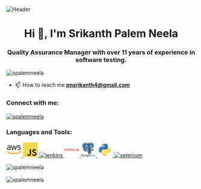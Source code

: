 ![Header](./https://github.com/Spalemneela/Spalemneela/blob/main/github-header-image.png)
<h1 align="center">Hi 👋, I'm Srikanth Palem Neela</h1>
<h3 align="center">Quality Assurance Manager with over 11 years of experience in software testing.</h3>

<p align="left"> <img src="https://komarev.com/ghpvc/?username=spalemneela&label=Profile%20views&color=0e75b6&style=flat" alt="spalemneela" /> </p>

- 📫 How to reach me **pnsrikanth4@gmail.com**

<h3 align="left">Connect with me:</h3>
<p align="left">
<a href="https://linkedin.com/in/spalemneela" target="blank"><img align="center" src="https://raw.githubusercontent.com/rahuldkjain/github-profile-readme-generator/master/src/images/icons/Social/linked-in-alt.svg" alt="spalemneela" height="30" width="40" /></a>
</p>

<h3 align="left">Languages and Tools:</h3>
<p align="left"> <a href="https://aws.amazon.com" target="_blank" rel="noreferrer"> <img src="https://raw.githubusercontent.com/devicons/devicon/master/icons/amazonwebservices/amazonwebservices-original-wordmark.svg" alt="aws" width="40" height="40"/> </a> <a href="https://developer.mozilla.org/en-US/docs/Web/JavaScript" target="_blank" rel="noreferrer"> <img src="https://raw.githubusercontent.com/devicons/devicon/master/icons/javascript/javascript-original.svg" alt="javascript" width="40" height="40"/> </a> <a href="https://www.jenkins.io" target="_blank" rel="noreferrer"> <img src="https://www.vectorlogo.zone/logos/jenkins/jenkins-icon.svg" alt="jenkins" width="40" height="40"/> </a> <a href="https://www.oracle.com/" target="_blank" rel="noreferrer"> <img src="https://raw.githubusercontent.com/devicons/devicon/master/icons/oracle/oracle-original.svg" alt="oracle" width="40" height="40"/> </a> <a href="https://www.postgresql.org" target="_blank" rel="noreferrer"> <img src="https://raw.githubusercontent.com/devicons/devicon/master/icons/postgresql/postgresql-original-wordmark.svg" alt="postgresql" width="40" height="40"/> </a> <a href="https://www.python.org" target="_blank" rel="noreferrer"> <img src="https://raw.githubusercontent.com/devicons/devicon/master/icons/python/python-original.svg" alt="python" width="40" height="40"/> </a> <a href="https://www.selenium.dev" target="_blank" rel="noreferrer"> <img src="https://raw.githubusercontent.com/detain/svg-logos/780f25886640cef088af994181646db2f6b1a3f8/svg/selenium-logo.svg" alt="selenium" width="40" height="40"/> </a> </p>

<p><img align="center" src="https://github-readme-stats.vercel.app/api/top-langs?username=spalemneela&show_icons=true&locale=en&layout=compact" alt="spalemneela" /></p>

<p><img align="center" src="https://github-readme-streak-stats.herokuapp.com/?user=spalemneela&" alt="spalemneela" /></p>
